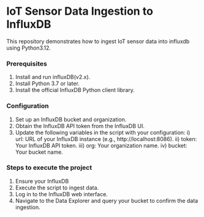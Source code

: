 # IoT Sensor Data Ingestion to InfluxDB
This repository demonstrates how to ingest IoT sensor data into influxdb using Python3.12.

### Prerequisites

1. Install and run influxDB(v2.x).
2. Install Python 3.7 or later.
3. Install the official InfluxDB Python client library.
   
### Configuration
1. Set up an InfluxDB bucket and organization.
2. Obtain the InfluxDB API token from the InfluxDB UI.
3. Update the following variables in the script with your configuration:
   i)   url: URL of your InfluxDB instance (e.g., http://localhost:8086).
   ii)  token: Your InfluxDB API token.
   iii)  org: Your organization name.
   iv)   bucket: Your bucket name.

### Steps to execute the project
   
1. Ensure your InfluxDB
2. Execute the script to ingest data.
3. Log in to the InfluxDB web interface.
4. Navigate to the Data Explorer and query your bucket to confirm the data ingestion.
